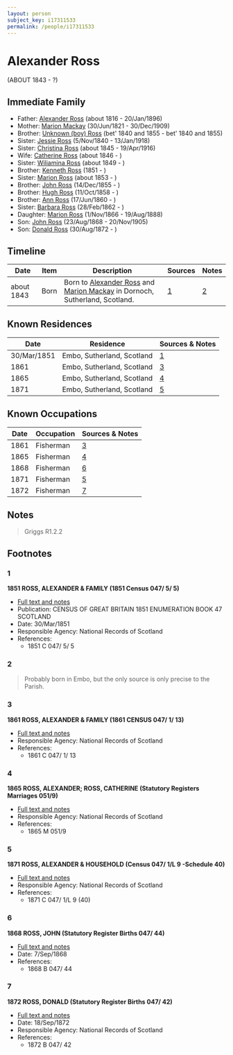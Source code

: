 ```yaml
---
layout: person
subject_key: i17311533
permalink: /people/i17311533
---
```


# Alexander Ross
(ABOUT 1843 - ?)

## Immediate Family

* Father: [Alexander Ross](./@81387900@-alexander-ross-b1816-d1896-1-20.md) (about 1816 - 20/Jan/1896)
* Mother: [Marion Mackay](./@78930004@-marion-mackay-b1821-6-30-d1909-12-30.md) (30/Jun/1821 - 30/Dec/1909)
* Brother: [Unknown (boy) Ross](./@68717952@-unknown-boy-ross-b1840~1855-d1840~1855.md) (bet' 1840 and 1855 - bet' 1840 and 1855)
* Sister: [Jessie Ross](./@60546968@-jessie-ross-b1840-11-5-d1918-1-13.md) (5/Nov/1840 - 13/Jan/1918)
* Sister: [Christina Ross](./@81183416@-christina-ross-b1845-d1916-4-19.md) (about 1845 - 19/Apr/1916)
* Wife: [Catherine Ross](./@98280413@-catherine-ross-b1846-d.md) (about 1846 - )
* Sister: [Wiliamina Ross](./@5241144@-wiliamina-ross-b1849-d.md) (about 1849 - )
* Brother: [Kenneth Ross](./@41391600@-kenneth-ross-b1851-d.md) (1851 - )
* Sister: [Marion Ross](./@39612984@-marion-ross-b1853-d.md) (about 1853 - )
* Brother: [John Ross](./@36837210@-john-ross-b1855-12-14-d.md) (14/Dec/1855 - )
* Brother: [Hugh Ross](./@75672326@-hugh-ross-b1858-10-11-d.md) (11/Oct/1858 - )
* Brother: [Ann Ross](./@32419757@-ann-ross-b1860-6-17-d.md) (17/Jun/1860 - )
* Sister: [Barbara Ross](./@82167024@-barbara-ross-b1862-2-28-d.md) (28/Feb/1862 - )
* Daughter: [Marion Ross](./@75416110@-marion-ross-b1866-11-1-d1888-8-19.md) (1/Nov/1866 - 19/Aug/1888)
* Son: [John Ross](./@16505504@-john-ross-b1868-8-23-d1905-11-20.md) (23/Aug/1868 - 20/Nov/1905)
* Son: [Donald Ross](./@4496220@-donald-ross-b1872-8-30-d.md) (30/Aug/1872 - )

## Timeline

Date | Item | Description | Sources | Notes
---|---|---|---|---
about 1843 | Born | Born to [Alexander Ross](./@81387900@-alexander-ross-b1816-d1896-1-20.md) and [Marion Mackay](./@78930004@-marion-mackay-b1821-6-30-d1909-12-30.md) in Dornoch, Sutherland, Scotland. | [1](#1) | [2](#2)

## Known Residences

Date | Residence | Sources & Notes
---|---|---
30/Mar/1851 | Embo, Sutherland, Scotland | [1](#1)
1861 | Embo, Sutherland, Scotland | [3](#3)
1865 | Embo, Sutherland, Scotland | [4](#4)
1871 | Embo, Sutherland, Scotland | [5](#5)

## Known Occupations

Date | Occupation | Sources & Notes
---|---|---
1861 | Fisherman | [3](#3)
1865 | Fisherman | [4](#4)
1868 | Fisherman | [6](#6)
1871 | Fisherman | [5](#5)
1872 | Fisherman | [7](#7)

## Notes

> Griggs R1.2.2
>


## Footnotes

### 1

**1851 ROSS, ALEXANDER & FAMILY (1851 Census 047/ 5/ 5)**

* [Full text and notes](../sources/@35345962@-1851-ross,-alexander-&-family-1851-census-047-5-5-.md)
* Publication: CENSUS OF GREAT BRITAIN 1851 ENUMERATION BOOK 47 SCOTLAND
* Date: 30/Mar/1851
* Responsible Agency: National Records of Scotland
* References: 
  * 1851 C 047/ 5/ 5

### 2

> Probably born in Embo, but the only source is only precise to the Parish.
>


### 3

**1861 ROSS, ALEXANDER & FAMILY (1861 CENSUS 047/ 1/ 13)**

* [Full text and notes](../sources/@49308734@-1861-ross,-alexander-&-family-1861-census-047-1-13-.md)
* Responsible Agency: National Records of Scotland
* References: 
  * 1861 C 047/ 1/ 13

### 4

**1865 ROSS, ALEXANDER; ROSS, CATHERINE (Statutory Registers Marriages 051/9)**

* [Full text and notes](../sources/@64413442@-1865-ross,-alexander;-ross,-catherine-statutory-registers-marriages-051-9-.md)
* Responsible Agency: National Records of Scotland
* References: 
  * 1865 M 051/9

### 5

**1871 ROSS, ALEXANDER & HOUSEHOLD (Census 047/ 1/L 9 -Schedule 40)**

* [Full text and notes](../sources/@74709952@-1871-ross,-alexander-&-household-census-047-1-l-9-schedule-40-.md)
* Responsible Agency: National Records of Scotland
* References: 
  * 1871 C 047/ 1/L 9 (40)

### 6

**1868 ROSS, JOHN (Statutory Register Births 047/ 44)**

* [Full text and notes](../sources/@69616292@-1868-ross,-john-statutory-register-births-047-44-.md)
* Date: 7/Sep/1868
* References: 
  * 1868 B 047/ 44

### 7

**1872 ROSS, DONALD (Statutory Register Births 047/ 42)**

* [Full text and notes](../sources/@56763929@-1872-ross,-donald-statutory-register-births-047-42-.md)
* Date: 18/Sep/1872
* Responsible Agency: National Records of Scotland
* References: 
  * 1872 B 047/ 42

